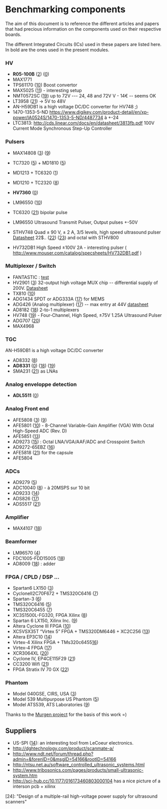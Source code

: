 # Benchmarking components

The aim of this document is to reference the different articles and papers that had precious information on the components used on their respective boards. 

The different Integrated Circuits (ICs) used in these papers are listed here. In bold are the ones used in the present modules.

### HV

* __R05-100B__ ([2]) ([0])
* MAX1771
* TPS61170 ([10]) Boost convertor
* MAX5025 ([11]) - interesting setup
* NMT0572SC ([19]) up to 72V --- 24, 48 and 72V V - 14€ -- seems OK
* LT3958 ([21]) -> 5V to 48V
* AN-H59DB1 is a high voltage DC/DC converter for HV748 ;)
*  1470-1353-5-ND  https://www.digikey.com/product-detail/en/xp-power/IA0524S/1470-1353-5-ND/4487734 à +-24
* LTC3813: http://cds.linear.com/docs/en/datasheet/3813fb.pdf 100V Current Mode Synchronous Step-Up Controller

### Pulsers

* MAX14808 ([3]) ([9])
* TC7320  ([5]) + MD1810 ([5])
* MD1213  + TC6320 ([1])
* MD1210 + TC2320 ([8])
* __HV7360__ ([0])
* LM96550 ([10])
* TC6320 ([21]) bipolar pulse
* LM96550 Ultrasound Transmit Pulser, Output pulses +-50V

* STHV748 Quad ± 90 V, ± 2 A, 3/5 levels, high speed ultrasound pulser [Datasheet](http://www.st.com/content/ccc/resource/technical/document/datasheet/a9/7f/a3/46/99/65/42/02/CD00226856.pdf/files/CD00226856.pdf/jcr:content/translations/en.CD00226856.pdf) 22$.. ([22]) ([23]) and octal with STHV800 

* HV732DB1 High Speed ±100V 2A - interesting pulser ( http://www.mouser.com/catalog/specsheets/HV732DB1.pdf ) 

### Multiplexer / Switch

* FANTASTIC : [test](http://www.prnewswire.com/news-releases/mps-launched-180v-16-channel-analog-switch-multiplexer-for-ultrasound-applications-that-requires-no-high-voltage-supplies-300427205.html)
* HV2901 ([3]) 32-output high voltage MUX chip -- differential supply of 200V. [Datasheet](http://ww1.microchip.com/downloads/en/DeviceDoc/hv2901.pdf)
* TX810 ([10])
* ADG1434 SPDT or ADG333A ([17]) for MEMS  
* ADG426 (Analog multiplexer) ([17]) -- max entry at 44V [datasheet](http://www.analog.com/media/en/technical-documentation/data-sheets/ADG406_407_426.pdf)
* AD8182 ([18]) 2-to-1 multiplexers
* HV748 ([19]) - Four-Channel, High Speed, ±75V 1.25A Ultrasound Pulser
* ADG707 ([20])
* MAX4968

### TGC
AN-H59DB1 is a high voltage DC/DC converter
* AD8332 ([8])
* __AD8331__ ([0]) ([18]) ([19]) 
* SMA231 ([21]) as LNAs

### Analog enveloppe detection

* __ADL5511__ ([0])

### Analog Front end

* AFE5808 ([3]) ([9])
* AFE5801 ([10]) -  8-Channel Variable-Gain Amplifier (VGA) With Octal High-Speed ADC (Rev. D) 
* AFE5851 ([13])
* AD9273 ([15]) : Octal LNA/VGA/AAF/ADC  and Crosspoint Switch
* AD9272-65EBZ ([16])
* AFE5818 ([21]) for the capsule
* AFE5804 

### ADCs

* AD9279 ([5])
* ADC10040 ([8]) - à 20MSPS sur 10 bit
* AD9233 ([14])
* ADS826 ([17])
* ADS5517 ([21])

### Amplifier

* MAX4107 ([18])

### Beamformer

* LM96570 ([4])
* FDC1005-FDD15005 ([18])
* AD8009 ([18]) : adder

### FPGA / CPLD / DSP ...

* Spartan6 LX150 ([3])
* CycloneII2C70F672 + TMS320C6416 ([7])
* Spartan-3 ([6])
* TMS320C6416 ([5])
* TMS320C6455 ([7])
* XC3S1500L-FG320, FPGA Xilinx ([8])
* Spartan 6 LX150, Xilinx Inc. ([9])
* Altera Cyclone III FPGA ([10])
* XC5VSX35T “Virtex 5” FPGA + TMS320DM6446 + XC2C256 ([13])
* Altera EP3C10 ([14])
* Virtex-4  Xilinx  FPGA + TMs320c6455[16])
* Virtex-4 FPGA  ([17])
* XCR3064XL ([20])
* Cyclone IV, EP4CE115F29 ([21])
* CC3200 Wifi ([21]) 
* FPGA Stratix IV 70 GX ([22])
### Phantom

* Model 040GSE, CIRS,  USA ([3])
* Model 539 Multipurpose US Phantom ([5])
* Model ATS539, ATS Laboratories ([9])

Thanks to the [Murgen project](https://github.com/kelu124/murgen-dev-kit/blob/master/worklog/bibliographie.md) for the basis of this work =) 

## Suppliers

* US-SPI ([14]): an interesting tool from LeCoeur electronics.
* http://dghtechnology.com/product/scanmate-a/
* http://www.ndt.net/forum/thread.php?admin=&forenID=0&msgID=54166&rootID=54166
* http://ntsu.net.au/software_controlled_ultrasonic_systems.html
* http://www.tribosonics.com/pages/products/small-ultrasonic-system.htm
* http://sci-hub.cc/10.1177/016173460803000104 has a nice picture of a interson pcb + xilinx



[0]: https://github.com/kelu124/echomods/ "this project :)"
[1]: https://www.duo.uio.no/bitstream/handle/10852/47813/Sharma_2015.pdf "Shatin Sharma Thesis"
[2]: https://github.com/kelu124/murgen-dev-kit "murgen"
[3]: http://ieeexplore.ieee.org/document/7329474/ "Smartphone-based portable ultrasound imaging system: Prototype implementation and evaluation 10.1109/ULTSYM.2015.0517 -- great schematics"
[4]: http://www.mdpi.com/2313-433X/1/1/193 "FPGA-Based Portable Ultrasound Scanning System with Automatic Kidney Detection doi:10.3390/jimaging1010193 "
[5]: http://ieeexplore.ieee.org/document/7140846/ "A System-on-Chip Solution for Point-of-Care Ultrasound Imaging Systems: Architecture and ASIC Implementation 10.1109/TBCAS.2015.2431272"
[6]: http://ieeexplore.ieee.org/document/6242795/ "A single FPGA-based portable ultrasound imaging system for point-of-care applications 10.1109/TUFFC.2012.2339"
[7]: http://ieeexplore.ieee.org/document/4409966/ "Single-chip solution for ultrasound imaging systems: Initial results  10.1109/ULTSYM.2007.393"
[8]: https://publications.polymtl.ca/509/1/2011_PhilippeL%C3%A9vesque.pdf "ARCHITECTURE D’UN PROCESSEUR DÉDIÉ AUX TRAITEMENTS DE SIGNAUX ULTRASONIQUES EN TEMPS RÉEL EN VUE D’UNE INTÉGRATION SUR PUCE  Philippe Levesque"
[9]: http://ieeexplore.ieee.org/document/6931891/ "A new smart probe system for a tablet PC-based point-of-care ultrasound imaging system: Feasibility study - 10.1109/ULTSYM.2014.0399"
[10]: https://courses.engr.illinois.edu/ece445/getfile.asp?id=5166 "iPhone Ultrasound, Senior Design Project, Design Review"
[11]: https://www.maximintegrated.com/en/app-notes/index.mvp/id/1751 "High-V DC-DC Converter Is Ideal for MEMS (Warning: High-Voltage Circuit)"
[12]: http://www.lecoeur-electronique.net/crbst_16.html "US-SPI Single channel ultrasonic device with SPI interface"	
[13]: https://abm-website-assets.s3.amazonaws.com/mdtmag.com/s3fs-public/legacyfiles/MDT/Articles/2011/05/May11Teardown.pdf "GE Healthcare Vscan teardown"
[14]: http://www.lecoeur-electronique.net/crbst_16.html "US-SPI at LeCoeur" 
[15]: https://github.com/20E214/uprobe "Opening a chinese probe"
[16]: https://www.ncbi.nlm.nih.gov/pmc/articles/PMC5079523/ "FPGA-Based Reconfigurable Processor for Ultrafast Interlaced Ultrasound and Photoacoustic Imaging - 10.1109/TUFFC.2012.2335" 
[17]: http://sci-hub.cc/10.1109/TUFFC.2012.2351 "An FPGA-based ultrasound imaging system using capacitive micromachined ultrasonic transducers."
[18]: https://www.ncbi.nlm.nih.gov/pmc/articles/PMC2330166/ "High-frequency Ultrasound Doppler System for Biomedical Applications with a 30 MHz Linear Array"
[19]: www.mdpi.com/1424-8220/16/10/1681/pdf "Design and Implementation of an Electronic Front-End Based on Square Wave Excitation for Ultrasonic Torsional Guided Wave Viscosity Sensor"
[20]: https://www.ncbi.nlm.nih.gov/pubmed/18269987 "Experimental system Prototype of a Portable, Low-Cost, C-scan Ultrasound Imaging Device - 10.1109/TBME.2007.903517"
[21]: http://sci-hub.cc/10.1109/TMI.2017.2699973 "Development of a mechanical scanning device with high-frequency ultrasound transducer for ultrasonic capsule endoscopy"
[22]: http://ieeexplore.ieee.org/abstract/document/7728843/ "A GPU-based ultrasound Phased-Array research system for non-destructive testing 10.1109/ULTSYM.2016.7728843"
[23]: http://ieeexplore.ieee.org/abstract/document/7319210/ "ARTSENSTouch - A portable device for evaluation of carotid artery stiffness 10.1109/EMBC.2015.7319210"
[24]: "Design of a multiple-rail high-voltage power supply for ultrasound scanners"
